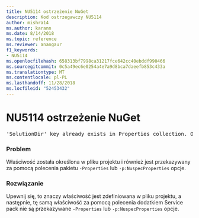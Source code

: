 ```yaml
---
title: NU5114 ostrzeżenie NuGet
description: Kod ostrzegawczy NU5114
author: mishra14
ms.author: karann
ms.date: 8/14/2018
ms.topic: reference
ms.reviewer: anangaur
f1_keywords:
- NU5114
ms.openlocfilehash: 658313bf7998ca31217fce642cc40ebddf990466
ms.sourcegitcommit: 0c5a49ec6e0254a4e7a9d8bca7daeefb853c433a
ms.translationtype: MT
ms.contentlocale: pl-PL
ms.lasthandoff: 11/28/2018
ms.locfileid: "52453432"
---
```

# <a name="nuget-warning-nu5114"></a>NU5114 ostrzeżenie NuGet
<pre>'SolutionDir' key already exists in Properties collection. Overriding value.</pre>

### <a name="issue"></a>Problem

Właściwość została określona w pliku projektu i również jest przekazywany za pomocą polecenia pakietu `-Properties` lub `-p:NuspecProperties` opcje. 


### <a name="solution"></a>Rozwiązanie

Upewnij się, to znaczy właściwość jest zdefiniowana w pliku projektu, a następnie, tę samą właściwość za pomocą polecenia dodatkiem Service pack nie są przekazywane `-Properties` lub `-p:NuspecProperties` opcje. 

